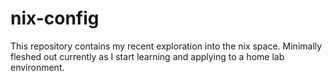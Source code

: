 # nix-config
This repository contains my recent exploration into the nix space. Minimally fleshed out currently as I start learning and applying to a home lab environment.
